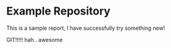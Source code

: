 # Example Repository
This is a sample report, I have successfully try something new!

GIT!!!!! hah.. awesome 